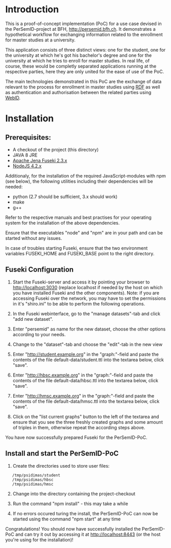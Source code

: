 Introduction
============

This is a proof-of-concept implementation (PoC) for a use case devised in the PerSemID-project
at BFH, <http://persemid.bfh.ch>. It demonstrates a hypothetical workflow for exchanging information
related to the enrollment for master studies at a university. 

This application consists of three distinct views: one for the student, one for the university at
which he's got his bachelor's degree and one for the university at which he tries to enroll for
master studies. In real life, of course, these would be completly separated applications running
at the respective parties, here they are only united for the ease of use of the PoC.

The main technologies demonstrated in this PoC are the exchange of data relevant to the process
for enrollment in master studies using [RDF](http://www.w3.org/RDF) as well as authentication and
authorisation between the related parties using [WebID](http://webid.info).

Installation
============

Prerequisites:
--------------

* A checkout of the project (this directory)
* JAVA 8 JRE
* [Apache Jena Fuseki 2.3.x](https://jena.apache.org/download/index.cgi)
* [NodeJS 4.2.x](https://nodejs.org/dist/v4.2.4/)

Additionaly, for the installation of the required JavaScript-modules with npm (see below), the 
following utilities including their dependencies will be needed:

* python (2.7 should be sufficient, 3.x should work)
* make
* g++

Refer to the respective manuals and best practises for your operating system for the installation
of the above dependencies. 

Ensure that the executables "node" and "npm" are in your path and can be started without any issues.

In case of troubles starting Fuseki, ensure that the two environment variables FUSEKI_HOME and 
FUSEKI_BASE point to the right directory.

Fuseki Configuration
--------------------
1. Start the Fuseki-server and access it by pointing your browser to <http://localhost:3030> 
   (replace localhost if needed by the host on which you have installed Fuseki and the other
   components). Note: if you are accessing Fuseki over the network, you may have to set 
   the permissions in it's "shiro.ini" to be able to perform the following operations.

2. In the Fuseki webinterface, go to the "manage datasets"-tab and click "add new dataset".

3. Enter "persemid" as name for the new dataset, choose the other options according to your needs.

4. Change to the "dataset"-tab and choose the "edit"-tab in the new view

5. Enter "http://student.example.org" in the "graph:"-field and paste the contents of the file
   default-data/student.ttl into the textarea below, click "save". 

6. Enter "http://hbsc.example.org" in the "graph:"-field and paste the contents of the file
   default-data/hbsc.ttl into the textarea below, click "save". 

7. Enter "http://hmsc.example.org" in the "graph:"-field and paste the contents of the file
   default-data/hmsc.ttl into the textarea below, click "save".

8. Click on the "list current graphs" button to the left of the textarea and ensure that you
   see the three freshly created graphs and some amount of triples in them, otherwise repeat
   the according steps above.

You have now successfully prepared Fuseki for the PerSemID-PoC.

Install and start the PerSemID-PoC
----------------------------------

1. Create the directories used to store user files:
```
   /tmp/psidimas/student
   /tmp/psidimas/hbsc
   /tmp/psidimas/hmsc
```

2. Change into the directory containing the project-checkout

3. Run the command "npm install" - this may take a while

4. If no errors occured turing the install, the PerSemID-PoC can now be started using the
   command "npm start" at any time

Congratulations! You should now have successfully installed the PerSemID-PoC and 
can try it out by accessing it at <http://localhost:8443> (or the host you're using for
the installation)!
